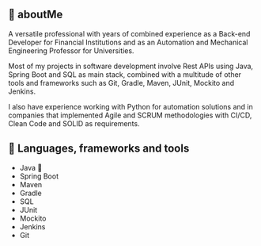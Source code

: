 ## 👋 aboutMe
A versatile professional with years of combined experience as a Back-end Developer for Financial Institutions and as an Automation and Mechanical Engineering Professor for Universities.

Most of my projects in software development involve Rest APIs using Java, Spring Boot and SQL as main stack, combined with a multitude of other tools and frameworks such as Git, Gradle, Maven, JUnit, Mockito and Jenkins.

I also have experience working with Python for automation solutions and in companies that implemented Agile and SCRUM methodologies with CI/CD, Clean Code and SOLID as requirements.

## 🧰 Languages, frameworks and tools
- Java 👑
- Spring Boot
- Maven
- Gradle
- SQL
- JUnit
- Mockito
- Jenkins
- Git

